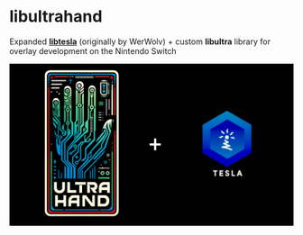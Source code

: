 # libultrahand
Expanded [**libtesla**](https://github.com/WerWolv/libtesla) (originally by WerWolv) + custom **libultra** library for overlay development on the Nintendo Switch

![libultrahand Logo](.pics/libultrahand.png)

